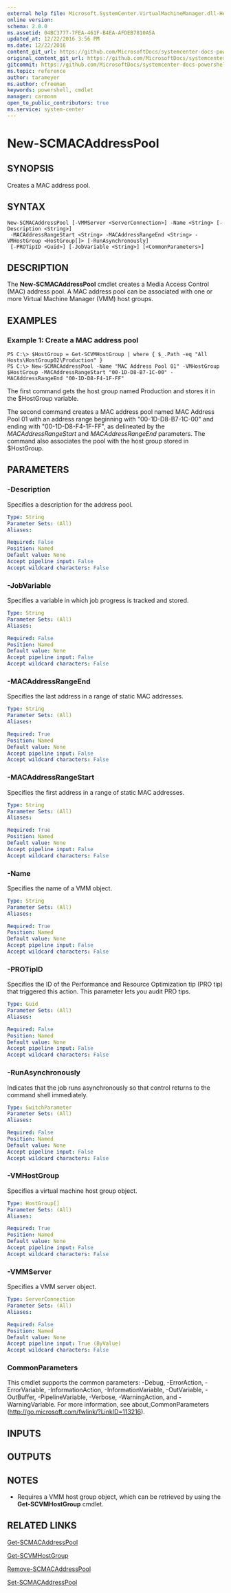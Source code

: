 ```yaml
---
external help file: Microsoft.SystemCenter.VirtualMachineManager.dll-Help.xml
online version: 
schema: 2.0.0
ms.assetid: 04BC3777-7FEA-461F-B4EA-AFDEB7810A5A
updated_at: 12/22/2016 3:56 PM
ms.date: 12/22/2016
content_git_url: https://github.com/MicrosoftDocs/systemcenter-docs-powershell/blob/master/systemcenter-cmdlets/SystemCenter2016/VirtualMachineManager/vlatest/New-SCMACAddressPool.md
original_content_git_url: https://github.com/MicrosoftDocs/systemcenter-docs-powershell/blob/master/systemcenter-cmdlets/SystemCenter2016/VirtualMachineManager/vlatest/New-SCMACAddressPool.md
gitcommit: https://github.com/MicrosoftDocs/systemcenter-docs-powershell/blob/96e5647587661652225fbdd2c797cd4d59d542bc/systemcenter-cmdlets/SystemCenter2016/VirtualMachineManager/vlatest/New-SCMACAddressPool.md
ms.topic: reference
author: tarameyer
ms.author: cfreeman
keywords: powershell, cmdlet
manager: carmonm
open_to_public_contributors: true
ms.service: system-center
---
```


# New-SCMACAddressPool

## SYNOPSIS
Creates a MAC address pool.

## SYNTAX

```
New-SCMACAddressPool [-VMMServer <ServerConnection>] -Name <String> [-Description <String>]
 -MACAddressRangeStart <String> -MACAddressRangeEnd <String> -VMHostGroup <HostGroup[]> [-RunAsynchronously]
 [-PROTipID <Guid>] [-JobVariable <String>] [<CommonParameters>]
```

## DESCRIPTION
The **New-SCMACAddressPool** cmdlet creates a Media Access Control (MAC) address pool.
A MAC address pool can be associated with one or more Virtual Machine Manager (VMM) host groups.

## EXAMPLES

### Example 1: Create a MAC address pool
```
PS C:\> $HostGroup = Get-SCVMHostGroup | where { $_.Path -eq "All Hosts\HostGroup02\Production" }
PS C:\> New-SCMACAddressPool -Name "MAC Address Pool 01" -VMHostGroup $HostGroup -MACAddressRangeStart "00-1D-D8-B7-1C-00" -MACAddressRangeEnd "00-1D-D8-F4-1F-FF"
```

The first command gets the host group named Production and stores it in the $HostGroup variable.

The second command creates a MAC address pool named MAC Address Pool 01 with an address range beginning with "00-1D-D8-B7-1C-00" and ending with "00-1D-D8-F4-1F-FF", as delineated by the *MACAddressRangeStart* and *MACAddressRangeEnd* parameters.
The command also associates the pool with the host group stored in $HostGroup.

## PARAMETERS

### -Description
Specifies a description for the address pool.

```yaml
Type: String
Parameter Sets: (All)
Aliases: 

Required: False
Position: Named
Default value: None
Accept pipeline input: False
Accept wildcard characters: False
```

### -JobVariable
Specifies a variable in which job progress is tracked and stored.

```yaml
Type: String
Parameter Sets: (All)
Aliases: 

Required: False
Position: Named
Default value: None
Accept pipeline input: False
Accept wildcard characters: False
```

### -MACAddressRangeEnd
Specifies the last address in a range of static MAC addresses.

```yaml
Type: String
Parameter Sets: (All)
Aliases: 

Required: True
Position: Named
Default value: None
Accept pipeline input: False
Accept wildcard characters: False
```

### -MACAddressRangeStart
Specifies the first address in a range of static MAC addresses.

```yaml
Type: String
Parameter Sets: (All)
Aliases: 

Required: True
Position: Named
Default value: None
Accept pipeline input: False
Accept wildcard characters: False
```

### -Name
Specifies the name of a VMM object.

```yaml
Type: String
Parameter Sets: (All)
Aliases: 

Required: True
Position: Named
Default value: None
Accept pipeline input: False
Accept wildcard characters: False
```

### -PROTipID
Specifies the ID of the Performance and Resource Optimization tip (PRO tip) that triggered this action.
This parameter lets you audit PRO tips.

```yaml
Type: Guid
Parameter Sets: (All)
Aliases: 

Required: False
Position: Named
Default value: None
Accept pipeline input: False
Accept wildcard characters: False
```

### -RunAsynchronously
Indicates that the job runs asynchronously so that control returns to the command shell immediately.

```yaml
Type: SwitchParameter
Parameter Sets: (All)
Aliases: 

Required: False
Position: Named
Default value: None
Accept pipeline input: False
Accept wildcard characters: False
```

### -VMHostGroup
Specifies a virtual machine host group object.

```yaml
Type: HostGroup[]
Parameter Sets: (All)
Aliases: 

Required: True
Position: Named
Default value: None
Accept pipeline input: False
Accept wildcard characters: False
```

### -VMMServer
Specifies a VMM server object.

```yaml
Type: ServerConnection
Parameter Sets: (All)
Aliases: 

Required: False
Position: Named
Default value: None
Accept pipeline input: True (ByValue)
Accept wildcard characters: False
```

### CommonParameters
This cmdlet supports the common parameters: -Debug, -ErrorAction, -ErrorVariable, -InformationAction, -InformationVariable, -OutVariable, -OutBuffer, -PipelineVariable, -Verbose, -WarningAction, and -WarningVariable. For more information, see about_CommonParameters (http://go.microsoft.com/fwlink/?LinkID=113216).

## INPUTS

## OUTPUTS

## NOTES
* Requires a VMM host group object, which can be retrieved by using the **Get-SCVMHostGroup** cmdlet.

## RELATED LINKS

[Get-SCMACAddressPool](xref:SystemCenter2016/VirtualMachineManager/vlatest/Get-SCMACAddressPool.md)

[Get-SCVMHostGroup](xref:SystemCenter2016/VirtualMachineManager/vlatest/Get-SCVMHostGroup.md)

[Remove-SCMACAddressPool](xref:SystemCenter2016/VirtualMachineManager/vlatest/Remove-SCMACAddressPool.md)

[Set-SCMACAddressPool](xref:SystemCenter2016/VirtualMachineManager/vlatest/Set-SCMACAddressPool.md)

